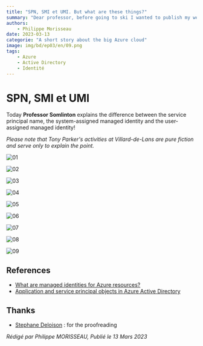 ```yaml
---
title: "SPN, SMI et UMI. But what are these things?"
summary: "Dear professor, before going to ski I wanted to publish my web application. But I was told that it was not compliant. I was told that I had to use an SPN, an SMI or a UMI. But what are these things?"
authors:
    - Philippe Morisseau
date: 2023-03-13
categorie: "A short story about the big Azure cloud"
image: img/bd/ep03/en/09.png
tags:
    - Azure
    - Active Directory
    - Identité
---
```


# SPN, SMI et UMI

Today **Professor Somlinton** explains the difference between the service principal name, the system-assigned managed identity and the user-assigned managed identity!

*Please note that Tony Parker's activities at Villard-de-Lans are pure fiction and serve only to explain the point.*

![01](../../../img/bd/ep03/en/01.png)

![02](../../../img/bd/ep03/en/02.png)

![03](../../../img/bd/ep03/en/03.png)

![04](../../../img/bd/ep03/en/04.png)

![05](../../../img/bd/ep03/en/05.png)

![06](../../../img/bd/ep03/en/06.png)

![07](../../../img/bd/ep03/en/07.png)

![08](../../../img/bd/ep03/en/08.png)

![09](../../../img/bd/ep03/en/09.png)


## References

- [What are managed identities for Azure resources?](https://learn.microsoft.com/en-us/azure/active-directory/managed-identities-azure-resources/overview?WT.mc_id=AZ-MVP-5004832)
- [Application and service principal objects in Azure Active Directory](https://learn.microsoft.com/en-us/azure/active-directory/develop/app-objects-and-service-principals?WT.mc_id=AZ-MVP-5004832)

## Thanks

- [Stephane Deloison](https://www.linkedin.com/in/stephane-deloison-6230bb11/) : for the proofreading

_Rédigé par Philippe MORISSEAU, Publié le 13 Mars 2023_